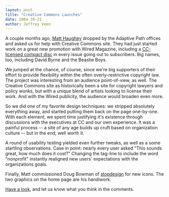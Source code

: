 ```yaml
--- 
layout: post
title: "Creative Commons Launches"
date: 2004-10-21
author: Jeffrey Veen
---
```

A couple months ago, <a href="http://a.wholelottanothing.org/">Matt Haughey</a> dropped by the Adaptive Path offices and asked us for help with Creative Commons site. They had just started work on a great new promotion with Wired Magazine, including a <a href="http://creativecommons.org/wired/">CC-licensed compact disc</a> in every issue going out to subscribers. Big names, too, including David Byrne and the Beastie Boys.

We jumped at the chance, of course, since we're big supporters of their effort to provide flexibility within the often overly-restrictive copyright law. The project was interesting from an audience point-of-view, as well. The Creative Commons site as historically been a site for copyright lawyers and policy wonks, but with a unique blend of artists looking to license their work. And with the Wired publicity, the audience would broaden even more.

So we did one of my favorite design techniques: we stripped absolutely everything away, and started putting them back on the page one-by-one. With each element, we spent time justifying it's existence through discussions with the executives at CC and our own experience. It was a painful process -- a site of any age builds up cruft based on organization culture -- but in the end, well worth it. 

A round of usability testing yielded even further tweaks, as well as a some startling observations. Case in point: nearly every user asked "This sounds great, how much does it cost?" Changing the tag-line to include the word "nonprofit" instantly realigned new users' expectations with the organizations goals.

Finally, Matt commissioned Doug Bowman of <a href="http://stopdesign.com/">stopdesign</a> for new icons. The two graphics on the home page are his handiwork.

<a href="http://creativecommons.org/">Have a look</a>, and let us know what you think in the comments.


&#8203;